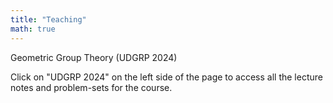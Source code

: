 ```yaml
---
title: "Teaching"
math: true
---
```


Geometric Group Theory (UDGRP 2024)

Click on "UDGRP 2024" on the left side of the page to access all the lecture notes and problem-sets for the course.
